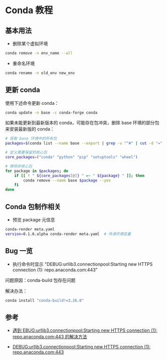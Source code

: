 # Conda 教程

## 基本用法

- 删除某个虚拟环境

```bash
conda remove -n env_name --all
```

- 重命名环境

```bash
conda rename -n old_env new_env
```

## 更新 conda

使用下述命令更新 conda：

```bash
conda update -n base -c conda-forge conda
```

如果未能更新到最新版本的 conda，可能存在包冲突，删除 base 环境的部分包来安装最新版的 conda：

```bash
# 获取 base 环境中的所有包
packages=$(conda list --name base --export | grep -v "^#" | cut -d "=" -f 1)

# 定义需要保留的核心包
core_packages=("conda" "python" "pip" "setuptools" "wheel")

# 移除非核心包
for package in $packages; do
    if [[ ! " ${core_packages[@]} " =~ " ${package} " ]]; then
        conda remove --name base $package --yes
    fi
done
```

## Conda 包制作相关

- 预览 package 元信息

```bash
conda-render meta.yaml
version=0.1.6.alpha conda-render meta.yaml  # 传递环境变量
```

## Bug 一览

- 执行命令时显示 "DEBUG:urllib3.connectionpool:Starting new HTTPS connection (1): repo.anaconda.com:443"

问题原因：conda-build 包存在问题

解决办法：

```bash
conda install "conda-build!=3.26.0"
```

## 参考

- [遇到 EBUG:urllib3.connectionpool:Starting new HTTPS connection (1): repo.anaconda.com:443 的解决方法](https://blog.csdn.net/weixin_73141818/article/details/133794445)

- [DEBUG:urllib3.connectionpool:Starting new HTTPS connection (1): repo.anaconda.com:443](https://www.cnblogs.com/liujiaxin2018/p/17725178.html)
